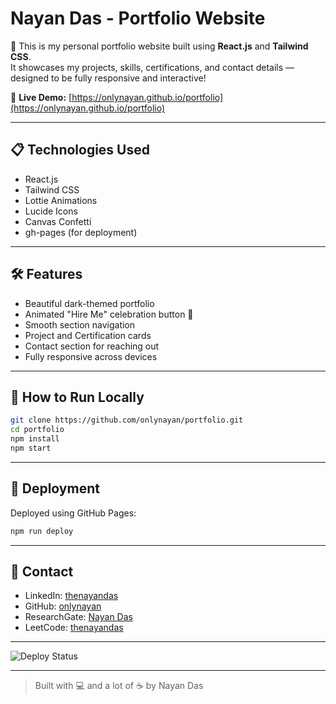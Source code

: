 # Nayan Das - Portfolio Website

🚀 This is my personal portfolio website built using **React.js** and **Tailwind CSS**.  
It showcases my projects, skills, certifications, and contact details — designed to be fully responsive and interactive!

🔗 **Live Demo:** [https://onlynayan.github.io/portfolio](https://onlynayan.github.io/portfolio)

---

## 📋 Technologies Used
- React.js
- Tailwind CSS
- Lottie Animations
- Lucide Icons
- Canvas Confetti
- gh-pages (for deployment)

---

## 🛠️ Features
- Beautiful dark-themed portfolio
- Animated "Hire Me" celebration button 🎉
- Smooth section navigation
- Project and Certification cards
- Contact section for reaching out
- Fully responsive across devices

---

## 📂 How to Run Locally
```bash
git clone https://github.com/onlynayan/portfolio.git
cd portfolio
npm install
npm start
```

---

## 🚀 Deployment
Deployed using GitHub Pages:
```bash
npm run deploy
```

---

## 📧 Contact
- LinkedIn: [thenayandas](https://www.linkedin.com/in/thenayandas/)
- GitHub: [onlynayan](https://github.com/onlynayan)
- ResearchGate: [Nayan Das](https://www.researchgate.net/profile/Nayan-Das-10)
- LeetCode: [thenayandas](https://leetcode.com/u/thenayandas/)

---

![Deploy Status](https://img.shields.io/github/deployments/onlynayan/portfolio/github-pages?label=Deployment&logo=github&style=flat-square)

---

> Built with 💻 and a lot of ☕ by Nayan Das
